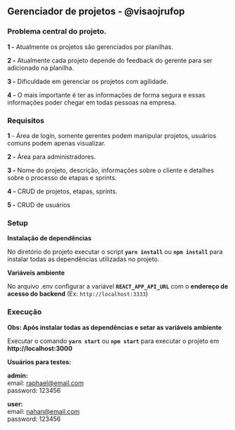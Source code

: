 ## Gerenciador de projetos - @visaojrufop

### Problema central do projeto.

**1 -** Atualmente os projetos são gerenciados por planilhas.  

**2 -** Atualmente cada projeto depende do feedback do gerente para ser adicionado na planilha.  

**3 -** Dificuldade em gerenciar os projetos com agilidade.  

**4 -** O mais importante é ter as informações de forma segura e essas informações poder chegar em todas pessoas na empresa. 

### Requisitos

**1** - Área de login, somente gerentes podem manipular projetos, usuários comuns podem apenas visualizar.

**2 -** Área para administradores.  

**3 -** Nome do projeto, descrição, informações sobre o cliente e detalhes sobre o processo de etapas e sprints.  

**4 -** CRUD de projetos, etapas, sprints.  

**5 -** CRUD de usuários

### Setup

**Instalação de dependências**  

No diretório do projeto executar o script **`yarn install`** ou **`npm install`** para instalar todas as dependências utilizadas no projeto.

**Variáveis ambiente**

No arquivo .env configurar a variável **`REACT_APP_API_URL`** com o **endereço de acesso do backend** (Ex: `http://localhost:3333`)  


### Execução

**Obs: Após instalar todas as dependências e setar as variáveis ambiente**

Executar o comando **`yarn start`** ou **`npm start`** para executar o projeto em **http://localhost:3000**

**Usuários para testes:**  

**admin:**  
email: raphael@email.com  
password: 123456

**user:**  
email: nahan@email.com  
password: 123456
